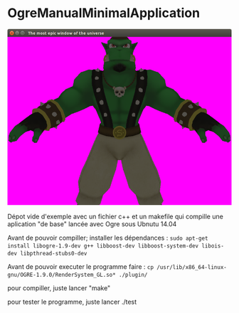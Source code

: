 # OgreManualMinimalApplication
![Screenshot](/screenshot.png)


Dépot vide d'exemple avec un fichier c++ et un makefile qui compille une aplication "de base" lancée avec Ogre sous Ubnutu 14.04


Avant de pouvoir compiller; installer les dépendances : 
```sudo apt-get install libogre-1.9-dev g++ libboost-dev libboost-system-dev libois-dev libpthread-stubs0-dev```


Avant de pouvoir executer le programme faire : 
```cp /usr/lib/x86_64-linux-gnu/OGRE-1.9.0/RenderSystem_GL.so* ./plugin/```


pour compiller, juste lancer "make"

pour tester le programme, juste lancer ./test

